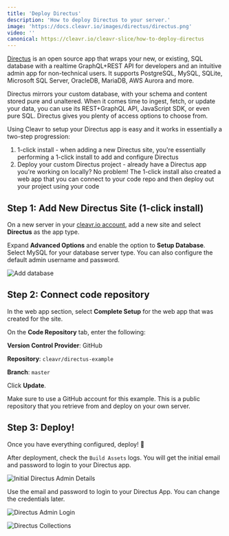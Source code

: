 ```yaml
---
title: 'Deploy Directus'
description: 'How to deploy Directus to your server.'
image: 'https://docs.cleavr.io/images/directus/directus.png'
video: ''
canonical: https://cleavr.io/cleavr-slice/how-to-deploy-directus
---
```


<you-tube video="FJ5HNqHScgw"></you-tube>

[Directus](https://directus.io/) is an open source app that wraps your new, or existing, SQL database with a realtime GraphQL+REST API for developers and an intuitive admin app for non-technical users. It supports PostgreSQL, MySQL, SQLite, Microsoft SQL Server, OracleDB, MariaDB, AWS Aurora and more.

Directus mirrors your custom database, with your schema and content stored pure and unaltered. When it comes time to ingest, fetch, or update your data, you can use its REST+GraphQL API, JavaScript SDK, or even pure SQL. Directus gives you plenty of access options to choose from.

Using Cleavr to setup your Directus app is easy and it works in essentially a two-step progression: 

1. 1-click install - when adding a new Directus site, you're essentially performing a 1-click install to add and configure Directus
2. Deploy your custom Directus project - already have a Directus app you're working on locally? No problem! The 1-click install also created a web app that you can connect to your code repo and then deploy out your project using your code

## Step 1: Add New Directus Site (1-click install) 

On a new server in your [cleavr.io account](https://cleavr.io), add a new site and select **Directus** as the app type.

Expand **Advanced Options** and enable the option to **Setup Database**. Select MySQL for your database server type. You can also configure the default admin username and password. 

![Add database](https://docs.cleavr.io/images/directus/database.png)


## Step 2: Connect code repository

In the web app section, select **Complete Setup** for the web app that was created for the site.

On the **Code Repository** tab, enter the following:

**Version Control Provider**: GitHub

**Repository**: `cleavr/directus-example`

**Branch**: `master`

Click **Update**.

<base-info>
Make sure to use a GitHub account for this example. This is a public repository that you retrieve from and deploy on your own server. 
</base-info>


## Step 3: Deploy!

Once you have everything configured, deploy! 🚀

After deployment, check the `Build Assets` logs. You will get the initial email and password to login to your Directus app.

![Initial Directus Admin Details](https://docs.cleavr.io/images/directus/initial-directus-admin.png)

Use the email and password to login to your Directus App. You can change the credentials later.

![Directus Admin Login](https://docs.cleavr.io/images/directus/directus-admin-login.png)

![Directus Collections](https://docs.cleavr.io/images/directus/directus-collections.png)
